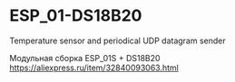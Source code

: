 # ESP_01-DS18B20
Temperature sensor and periodical UDP datagram sender

Модульная сборка ESP_01S + DS18B20
https://aliexpress.ru/item/32840093063.html
